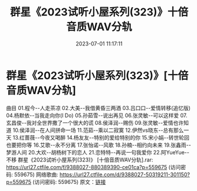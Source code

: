 ﻿---
title: 群星《2023试听小屋系列(323)》十倍音质WAV分轨
date: 2023-07-01 11:17:11
categories: WAV车载音乐、镜像
tags: 华语中文
---
# 群星《2023试听小屋系列(323)》[十倍音质WAV分轨]

曲目
01.程今--人走茶凉
02.大美--我借黄昏三两酒
03.吕口口--爱情转移(追忆版)
04.杨默依--当我走向你(I Do)
05.孙茹雪--说出再见
06.张灵敏--可以这样爱
07.玄昌俊--我对全世界撒了一个很大的谎
08.侯泽润--赐伤
09.张灵敏--爱情也许知道
10.侯泽润--在人间拼命一场
11.范茹--乘以二寂寞
12.伊然vs晓东--总有那么一天
13.红蔷薇--今夜又喝醉
14.杨友友--特别的爱给特别的你
15.宋小娟--转世轮回也要把你等
16.艾歌--永不分离
17.张怡诺--风歌
18.孙楠--相约向未来
19.张鑫雨--梦游人间
20.大欢--胡杨树下的恋人
21.恋特特--再说一句我爱你
22.阿YueYue--不移
群星《2023试听小屋系列(323)》 [十倍音质WAV分轨].rar: https://url27.ctfile.com/f/9388027-880389390-ce01ca?p=559675
(访问密码: 559675)
网络歌曲: https://url27.ctfile.com/d/9388027-50319211-301150?p=559675
(访问密码: 559675)
原文：[链接](https://blog.sina.com.cn/s/blog_1647c7e76010312il.html)